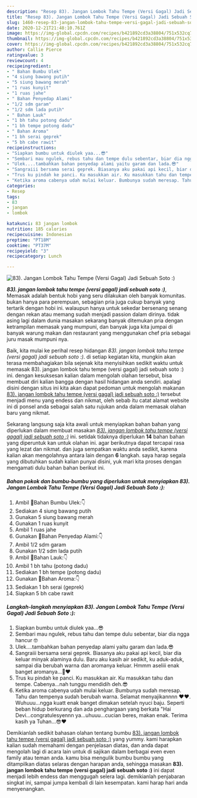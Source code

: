 ```yaml
---
description: "Resep 83). Jangan Lombok Tahu Tempe (Versi Gagal) Jadi Sebuah Soto :) yang praktis"
title: "Resep 83). Jangan Lombok Tahu Tempe (Versi Gagal) Jadi Sebuah Soto :) yang praktis"
slug: 1460-resep-83-jangan-lombok-tahu-tempe-versi-gagal-jadi-sebuah-soto-yang-praktis
date: 2020-12-21T21:48:10.761Z
image: https://img-global.cpcdn.com/recipes/b421892cd3a38804/751x532cq70/83-jangan-lombok-tahu-tempe-versi-gagal-jadi-sebuah-soto-foto-resep-utama.jpg
thumbnail: https://img-global.cpcdn.com/recipes/b421892cd3a38804/751x532cq70/83-jangan-lombok-tahu-tempe-versi-gagal-jadi-sebuah-soto-foto-resep-utama.jpg
cover: https://img-global.cpcdn.com/recipes/b421892cd3a38804/751x532cq70/83-jangan-lombok-tahu-tempe-versi-gagal-jadi-sebuah-soto-foto-resep-utama.jpg
author: Callie Pierce
ratingvalue: 3
reviewcount: 4
recipeingredient:
- " Bahan Bumbu Ulek"
- "4 siung bawang putih"
- "5 siung bawang merah"
- "1 ruas kunyit"
- "1 ruas jahe"
- " Bahan Penyedap Alami"
- "1/2 sdm garam"
- "1/2 sdm lada putih"
- " Bahan Lauk"
- "1 bh tahu potong dadu"
- "1 bh tempe potong dadu"
- " Bahan Aroma"
- "1 bh serai geprek"
- "5 bh cabe rawit"
recipeinstructions:
- "Siapkan bumbu untuk diulek yaa...😎"
- "Sembari mau ngulek, rebus tahu dan tempe dulu sebentar, biar dia ngga hancur 🤓"
- "Ulek....tambahkan bahan penyedap alami yaitu garam dan lada.😎"
- "Sangraiii bersama serai geprek. Biasanya aku pakai api kecil, biar dia keluar minyak alaminya dulu. Baru aku kasih air sedikit, ku aduk-aduk, sampai dia berubah warna dan aromanya keluar. Hmmm aseliii enak banget aromanya...💖❤"
- "Trus ku pindah ke panci. Ku masukkan air. Ku masukkan tahu dan tempe. Cabenya...nah tunggu mendidih deh.😎"
- "Ketika aroma cabenya udah mulai keluar. Bumbunya sudah meresap. Tahu dan tempenya sudah berubah warna. Selamat menyajikannnn ❤❤. Wuhuuu...ngga kuatt enak banget dimakan setelah nyuci baju. Seperti beban hidup berkurang dan ada penghargaan yang berkata &#34;Hai Devi...congratulesyennn ya...uhuuu...cucian beres, makan enak. Terima kasih ya Tuhan...😎❤"
categories:
- Resep
tags:
- 83
- jangan
- lombok

katakunci: 83 jangan lombok 
nutrition: 185 calories
recipecuisine: Indonesian
preptime: "PT18M"
cooktime: "PT37M"
recipeyield: "3"
recipecategory: Lunch

---
```



![83). Jangan Lombok Tahu Tempe (Versi Gagal) Jadi Sebuah Soto :)](https://img-global.cpcdn.com/recipes/b421892cd3a38804/751x532cq70/83-jangan-lombok-tahu-tempe-versi-gagal-jadi-sebuah-soto-foto-resep-utama.jpg)

<b><i>83). jangan lombok tahu tempe (versi gagal) jadi sebuah soto :)</i></b>, Memasak adalah bentuk hobi yang seru dilakukan oleh banyak komunitas. bukan hanya para perempuan, sebagian pria juga cukup banyak yang tertarik dengan hobi ini. walaupun hanya untuk sekedar bersenang senang dengan rekan atau memang sudah menjadi passion dalam dirinya. tidak asing lagi dalam dunia masakan sekarang banyak ditemukan pria dengan ketrampilan memasak yang mumpuni, dan banyak juga kita jumpai di banyak warung makan dan restaurant yang menggunakan chef pria sebagai juru masak mumpuni nya.

Baik, kita mulai ke perihal resep hidangan <i>83). jangan lombok tahu tempe (versi gagal) jadi sebuah soto :)</i>. di setiap kegiatan kita, mungkin akan terasa membahagiakan bila sejenak kita menyisihkan sedikit waktu untuk memasak 83). jangan lombok tahu tempe (versi gagal) jadi sebuah soto :) ini. dengan kesuksesan kalian dalam mengolah olahan tersebut, bisa membuat diri kalian bangga dengan hasil hidangan anda sendiri. apalagi disini dengan situs ini kita akan dapat pedoman untuk mengolah makanan <u>83). jangan lombok tahu tempe (versi gagal) jadi sebuah soto :)</u> tersebut menjadi menu yang endess dan nikmat, oleh sebab itu catat alamat website ini di ponsel anda sebagai salah satu rujukan anda dalam memasak olahan baru yang nikmat.




Sekarang langsung saja kita awali untuk menyiapkan bahan bahan yang diperlukan dalam membuat masakan <u><i>83). jangan lombok tahu tempe (versi gagal) jadi sebuah soto :)</i></u> ini. setidak tidaknya diperlukan <b>14</b> bahan bahan yang diperuntuk kan untuk olahan ini. agar berikutnya dapat tercapai rasa yang lezat dan nikmat. dan juga sempatkan waktu anda sedikit, karena kalian akan mengolahnya antara lain dengan <b>6</b> langkah. saya harap segala yang dibutuhkan sudah kalian punyai disini, yuk mari kita proses dengan mengamati dulu bahan bahan berikut ini.

<!--inarticleads1-->

##### Bahan pokok dan bumbu-bumbu yang diperlukan untuk menyiapkan 83). Jangan Lombok Tahu Tempe (Versi Gagal) Jadi Sebuah Soto :):

1. Ambil  🔵Bahan Bumbu Ulek:👇
1. Sediakan 4 siung bawang putih
1. Gunakan 5 siung bawang merah
1. Gunakan 1 ruas kunyit
1. Ambil 1 ruas jahe
1. Gunakan  🔵Bahan Penyedap Alami:👇
1. Ambil 1/2 sdm garam
1. Gunakan 1/2 sdm lada putih
1. Ambil  🔵Bahan Lauk:👇
1. Ambil 1 bh tahu (potong dadu)
1. Sediakan 1 bh tempe (potong dadu)
1. Gunakan  🔵Bahan Aroma:👇
1. Sediakan 1 bh serai (geprek)
1. Siapkan 5 bh cabe rawit




<!--inarticleads2-->

##### Langkah-langkah menyiapkan 83). Jangan Lombok Tahu Tempe (Versi Gagal) Jadi Sebuah Soto :):

1. Siapkan bumbu untuk diulek yaa...😎
1. Sembari mau ngulek, rebus tahu dan tempe dulu sebentar, biar dia ngga hancur 🤓
1. Ulek....tambahkan bahan penyedap alami yaitu garam dan lada.😎
1. Sangraiii bersama serai geprek. Biasanya aku pakai api kecil, biar dia keluar minyak alaminya dulu. Baru aku kasih air sedikit, ku aduk-aduk, sampai dia berubah warna dan aromanya keluar. Hmmm aseliii enak banget aromanya...💖❤
1. Trus ku pindah ke panci. Ku masukkan air. Ku masukkan tahu dan tempe. Cabenya...nah tunggu mendidih deh.😎
1. Ketika aroma cabenya udah mulai keluar. Bumbunya sudah meresap. Tahu dan tempenya sudah berubah warna. Selamat menyajikannnn ❤❤. Wuhuuu...ngga kuatt enak banget dimakan setelah nyuci baju. Seperti beban hidup berkurang dan ada penghargaan yang berkata &#34;Hai Devi...congratulesyennn ya...uhuuu...cucian beres, makan enak. Terima kasih ya Tuhan...😎❤




Demikianlah sedikit bahasan olahan tentang bumbu <u>83). jangan lombok tahu tempe (versi gagal) jadi sebuah soto :)</u> yang yummy. kami harapkan kalian sudah memahami dengan penjelasan diatas, dan anda dapat mengolah lagi di acara lain untuk di sajikan dalam berbagai even even family atau teman anda. kamu bisa mengulik bumbu bumbu yang ditampilkan diatas selaras dengan harapan anda, sehingga masakan <b>83). jangan lombok tahu tempe (versi gagal) jadi sebuah soto :)</b> ini dapat menjadi lebih endess dan menggugah selera lagi. demikianlah penjabaran singkat ini, sampai jumpa kembali di lain kesempatan. kami harap hari anda menyenangkan.
